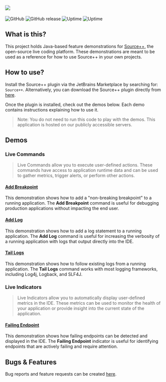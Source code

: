 # ![](https://github.com/sourceplusplus/sourceplusplus/blob/master/.github/media/sourcepp_logo.svg)

![GitHub](https://img.shields.io/github/license/sourceplusplus/protocol)
![GitHub release](https://img.shields.io/github/v/release/sourceplusplus/sourceplusplus?include_prereleases)
![Uptime](https://img.shields.io/endpoint?url=https%3A%2F%2Fraw.githubusercontent.com%2Fsourceplusplus%2Fstatus%2Fmaster%2Fapi%2Fsource-demos%2Fuptime.json)
![Uptime](https://img.shields.io/endpoint?url=https%3A%2F%2Fraw.githubusercontent.com%2Fsourceplusplus%2Fstatus%2Fmaster%2Fapi%2Fsource-demos%2Fresponse-time.json)

## What is this?

This project holds Java-based feature demonstrations for [Source++](https://github.com/sourceplusplus/sourceplusplus),
the open-source live coding platform. These demonstrations are meant to be used as a reference for how to use Source++
in your own projects.

## How to use?

Install the Source++ plugin via the JetBrains Marketplace by searching for: `Source++`.
Alternatively, you can download the Source++ plugin directly from [here](https://plugins.jetbrains.com/plugin/12033-source-).

Once the plugin is installed, check out the demos below. Each demo contains instructions explaining how to use it.

> Note: You do not need to run this code to play with the demos. This application is hosted on our publicly accessible servers.

## Demos

### Live Commands

> Live Commands allow you to execute user-defined actions. These commands have access to application runtime data and
> can be used to gather metrics, trigger alerts, or perform other actions.

#### [Add Breakpoint](./src/main/java/spp/demo/command/AddBreakpoint.java)

This demonstration shows how to add a "non-breaking breakpoint" to a running application. The **Add Breakpoint** command
is useful for debugging production applications without impacting the end user.

#### [Add Log](./src/main/java/spp/demo/command/AddLog.java)

This demonstration shows how to add a log statement to a running application. The **Add Log** command is useful for
increasing the verbosity of a running application with logs that output directly into the IDE.

#### [Tail Logs](./src/main/java/spp/demo/command/TailLogs.java)

This demonstration shows how to follow existing logs from a running application. The **Tail Logs** command works with
most logging frameworks, including Log4j, Logback, and SLF4J.

### Live Indicators

> Live Indicators allow you to automatically display user-defined metrics in the IDE. These metrics can be used to
> monitor the health of your application or provide insight into the current state of the application.

#### [Failing Endpoint](./src/main/java/spp/demo/indicator/FailingEndpoint.java)

This demonstration shows how failing endpoints can be detected and displayed in the IDE. The **Failing Endpoint**
indicator is useful for identifying endpoints that are actively failing and require attention.

## Bugs & Features

Bug reports and feature requests can be created [here](https://github.com/sourceplusplus/sourceplusplus/issues).
